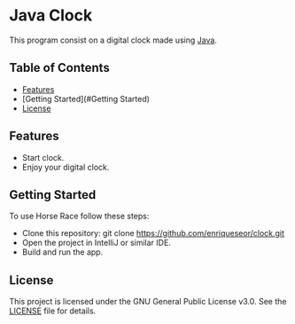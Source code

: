 # Java Clock

This program consist on a digital clock made using [Java](https://www.java.com/es/).

## Table of Contents
- [Features](#Features)
- [Getting Started](#Getting Started)
- [License](#license)

## Features
- Start clock.
- Enjoy your digital clock.


## Getting Started

To use Horse Race follow these steps:
- Clone this repository: git clone https://github.com/enriqueseor/clock.git
- Open the project in IntelliJ or similar IDE.
- Build and run the app.

## License
This project is licensed under the GNU General Public License v3.0. See the [LICENSE](LICENSE) file for details.